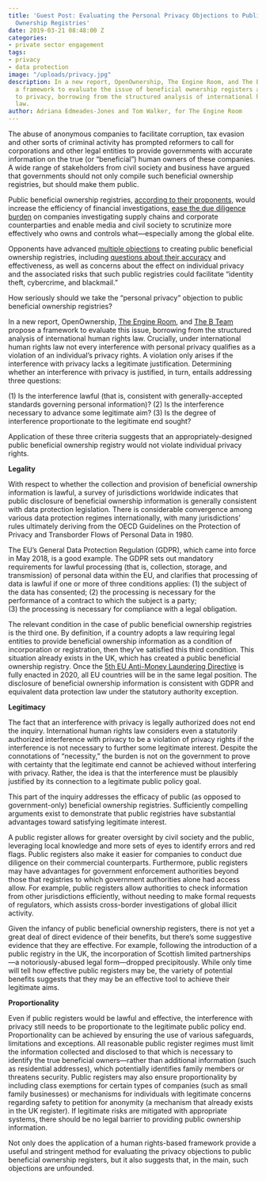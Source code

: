 ```yaml
---
title: 'Guest Post: Evaluating the Personal Privacy Objections to Public Beneficial
  Ownership Registries'
date: 2019-03-21 08:48:00 Z
categories:
- private sector engagement
tags:
- privacy
- data protection
image: "/uploads/privacy.jpg"
description: In a new report, OpenOwnership, The Engine Room, and The B Team propose
  a framework to evaluate the issue of beneficial ownership registers and the right
  to privacy, borrowing from the structured analysis of international human rights
  law.
author: Adriana Edmeades-Jones and Tom Walker, for The Engine Room
---
```


The abuse of anonymous companies to facilitate corruption, tax evasion and other sorts of criminal activity has prompted reformers to call for corporations and other legal entities to provide governments with accurate information on the true (or “beneficial”) human owners of these companies. A wide range of stakeholders from civil society and business have argued that governments should not only compile such beneficial ownership registries, but should make them public.


Public beneficial ownership registries, [according to their proponents](https://globalanticorruptionblog.com/2018/05/15/public-beneficial-ownership-registries-a-response-to-recent-criticisms/), would increase the efficiency of financial investigations, [ease the due diligence burden](https://globalanticorruptionblog.com/2018/11/01/guest-post-to-be-effective-public-company-ownership-registries-must-be-linked/#more-12196) on companies investigating supply chains and corporate counterparties and enable media and civil society to scrutinize more effectively who owns and controls what—especially among the global elite.


Opponents have advanced [multiple objections](https://globalanticorruptionblog.com/2018/05/22/guest-post-the-uk-order-on-ubo-registries-in-overseas-territories-a-reply/) to creating public beneficial ownership registries, including [questions about their accuracy](http://www.fcpablog.com/blog/2018/5/7/martin-kenney-open-company-ubo-registers-are-not-the-panacea.html) and effectiveness, as well as concerns about the effect on individual privacy and the associated risks that such public registries could facilitate “identity theft, cybercrime, and blackmail.”


How seriously should we take the “personal privacy” objection to public beneficial ownership registries?


In a new report, OpenOwnership, [The Engine Room](https://www.theengineroom.org/), and [The B Team](http://www.bteam.org/) propose a framework to evaluate this issue, borrowing from the structured analysis of international human rights law. Crucially, under international human rights law not every interference with personal privacy qualifies as a violation of an individual’s privacy rights. A violation only arises if the interference with privacy lacks a legitimate justification. Determining whether an interference with privacy is justified, in turn, entails addressing three questions:


\(1) Is the interference lawful (that is, consistent with generally-accepted standards governing personal information)?
\(2) Is the interference necessary to advance some legitimate aim?
\(3) Is the degree of interference proportionate to the legitimate end sought?


Application of these three criteria suggests that an appropriately-designed public beneficial ownership registry would not violate individual privacy rights.


**Legality**


With respect to whether the collection and provision of beneficial ownership information is lawful, a survey of jurisdictions worldwide indicates that public disclosure of beneficial ownership information is generally consistent with data protection legislation. There is considerable convergence among various data protection regimes internationally, with many jurisdictions’ rules ultimately deriving from the OECD Guidelines on the Protection of Privacy and Transborder Flows of Personal Data in 1980.


The EU’s General Data Protection Regulation (GDPR), which came into force in May 2018, is a good example. The GDPR sets out mandatory requirements for lawful processing (that is, collection, storage, and transmission) of personal data within the EU, and clarifies that processing of data is lawful if one or more of three conditions applies:
\(1) the subject of the data has consented;
\(2) the processing is necessary for the performance of a contract to which the subject is a party;\
\(3) the processing is necessary for compliance with a legal obligation.


The relevant condition in the case of public beneficial ownership registries is the third one. By definition, if a country adopts a law requiring legal entities to provide beneficial ownership information as a condition of incorporation or registration, then they’ve satisfied this third condition. This situation already exists in the UK, which has created a public beneficial ownership registry. Once the [5th EU Anti-Money Laundering Directive](http://www.bteam.org/announcements/a-major-step-forward-for-transparent-markets/) is fully enacted in 2020, all EU countries will be in the same legal position. The disclosure of beneficial ownership information is consistent with GDPR and equivalent data protection law under the statutory authority exception.


**Legitimacy**


The fact that an interference with privacy is legally authorized does not end the inquiry. International human rights law considers even a statutorily authorized interference with privacy to be a violation of privacy rights if the interference is not necessary to further some legitimate interest. Despite the connotations of “necessity,” the burden is not on the government to prove with certainty that the legitimate end cannot be achieved without interfering with privacy. Rather, the idea is that the interference must be plausibly justified by its connection to a legitimate public policy goal.


This part of the inquiry addresses the efficacy of public (as opposed to government-only) beneficial ownership registries. Sufficiently compelling arguments exist to demonstrate that public registries have substantial advantages toward satisfying legitimate interest.


A public register allows for greater oversight by civil society and the public, leveraging local knowledge and more sets of eyes to identify errors and red flags. Public registers also make it easier for companies to conduct due diligence on their commercial counterparts. Furthermore, public registers may have advantages for government enforcement authorities beyond those that registries to which government authorities alone had access allow. For example, public registers allow authorities to check information from other jurisdictions efficiently, without needing to make formal requests of regulators, which assists cross-border investigations of global illicit activity.


Given the infancy of public beneficial ownership registers, there is not yet a great deal of direct evidence of their benefits, but there’s some suggestive evidence that they are effective. For example, following the introduction of a public registry in the UK, the incorporation of Scottish limited partnerships—a notoriously-abused legal form—dropped precipitously. While only time will tell how effective public registers may be, the variety of potential benefits suggests that they may be an effective tool to achieve their legitimate aims.


**Proportionality**


Even if public registers would be lawful and effective, the interference with privacy still needs to be proportionate to the legitimate public policy end. Proportionality can be achieved by ensuring the use of various safeguards, limitations and exceptions. All reasonable public register regimes must limit the information collected and disclosed to that which is necessary to identify the true beneficial owners—rather than additional information (such as residential addresses), which potentially identifies family members or threatens security. Public registers may also ensure proportionality by including class exemptions for certain types of companies (such as small family businesses) or mechanisms for individuals with legitimate concerns regarding safety to petition for anonymity (a mechanism that already exists in the UK register). If legitimate risks are mitigated with appropriate systems, there should be no legal barrier to providing public ownership information.

Not only does the application of a human rights-based framework provide a useful and stringent method for evaluating the privacy objections to public beneficial ownership registers, but it also suggests that, in the main, such objections are unfounded.